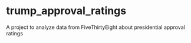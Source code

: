 # trump_approval_ratings
A project to analyze data from FiveThirtyEight about presidential approval ratings
